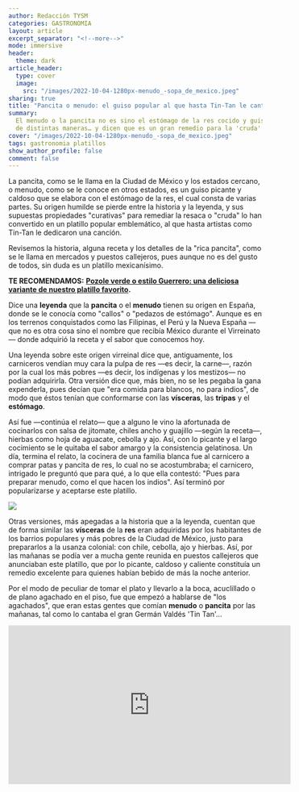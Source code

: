 ```yaml
---
author: Redacción TYSM
categories: GASTRONOMIA
layout: article
excerpt_separator: "<!--more-->"
mode: immersive
header:
  theme: dark
article_header:
  type: cover
  image:
    src: "/images/2022-10-04-1280px-menudo_-sopa_de_mexico.jpeg"
sharing: true
title: "Pancita o menudo: el guiso popular al que hasta Tin-Tan le cantó"
summary:
  El menudo o la pancita no es sino el estómago de la res cocido y guisado
  de distintas maneras… y dicen que es un gran remedio para la 'cruda'
cover: "/images/2022-10-04-1280px-menudo_-sopa_de_mexico.jpeg"
tags: gastronomia platillos
show_author_profile: false
comment: false
---
```


La pancita, como se le llama en la Ciudad de México y los estados cercano, o menudo, como se le conoce en otros estados, es un guiso picante y caldoso que se elabora con el estómago de la res, el cual consta de varias partes. Su origen humilde se pierde entre la historia y la leyenda, y sus supuestas propiedades "curativas" para remediar la resaca o "cruda" lo han convertido en un platillo popular emblemático, al que hasta artistas como Tin-Tan le dedicaron una canción.

Revisemos la historia, alguna receta y los detalles de la "rica pancita", como se le llama en mercados y puestos callejeros, pues aunque no es del gusto de todos, sin duda es un platillo mexicanísimo.

**TE RECOMENDAMOS:** [**Pozole verde o estilo Guerrero: una deliciosa variante de nuestro platillo favorito**](https://blog.tonoysumariachi.com/gastronomia/2022/07/15/pozole-verde-o-estilo-guerrero-una-deliciosa-variante-de-nuestro-platillo-favorito.html)**.**

Dice una **leyenda** que la **pancita** o el **menudo** tienen su origen en España, donde se le conocía como "callos" o "pedazos de estómago". Aunque es en los terrenos conquistados como las Filipinas, el Perú y la Nueva España —que no es otra cosa sino el nombre que recibía México durante el Virreinato— donde adquirió la receta y el sabor que conocemos hoy.

Una leyenda sobre este origen virreinal dice que, antiguamente, los carniceros vendían muy cara la pulpa de res —es decir, la carne—, razón por la cual los más pobres —es decir, los indígenas y los mestizos— no podían adquirirla. Otra versión dice que, más bien, no se les pegaba la gana expenderla, pues decían que "era comida para blancos, no para indios", de modo que éstos tenían que conformarse con las **vísceras**, las **tripas** y el **estómago**.

Así fue —continúa el relato— que a alguno le vino la afortunada de cocinarlos con salsa de jitomate, chiles ancho y guajillo —según la receta—, hierbas como hoja de aguacate, cebolla y ajo. Así, con lo picante y el largo cocimiento se le quitaba el sabor amargo y la consistencia gelatinosa. Un día, termina el relato, la cocinera de una familia blanca fue al carnicero a comprar patas y pancita de res, lo cual no se acostumbraba; el carnicero, intrigado le preguntó que para qué, a lo que ella contestó: "Pues para preparar menudo, como el que hacen los indios". Así terminó por popularizarse y aceptarse este platillo.

![](https://upload.wikimedia.org/wikipedia/commons/4/4a/Plato_de_Pancita_y_cerveza.jpg)

Otras versiones, más apegadas a la historia que a la leyenda, cuentan que de forma similar las **vísceras** de la **res** eran adquiridas por los habitantes de los barrios populares y más pobres de la Ciudad de México, justo para prepararlos a la usanza colonial: con chile, cebolla, ajo y hierbas. Así, por las mañanas se podía ver a mucha gente reunida en puestos callejeros que anunciaban este platillo, que por lo picante, caldoso y caliente constituía un remedio excelente para quienes habían bebido de más la noche anterior.

Por el modo de peculiar de tomar el plato y llevarlo a la boca, acuclillado o de plano agachado en el piso, fue que empezó a hablarse de "los agachados", que eran estas gentes que comían **menudo** o **pancita** por las mañanas, tal como lo cantaba el gran Germán Valdés 'Tin Tan'…

<iframe width="560" height="315" src="https://www.youtube.com/embed/uoN_7PVRrX4" title="YouTube video player" frameborder="0" allow="accelerometer; autoplay; clipboard-write; encrypted-media; gyroscope; picture-in-picture" allowfullscreen></iframe>
